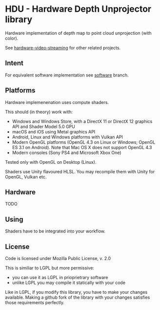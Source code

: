 # HDU - Hardware Depth Unprojector library

Hardware implementation of depth map to point cloud unprojection (with color).

See [hardware-video-streaming](https://github.com/bmegli/hardware-video-streaming) for other related projects.

## Intent

For equivalent software implementation see [software](https://github.com/bmegli/hardware-depth-unprojector/tree/software) branch.

## Platforms

Hardware implemenenation uses compute shaders.

This should (in theory) work with:
- Windows and Windows Store, with a DirectX 11 or DirectX 12 graphics API and Shader Model 5.0 GPU
- macOS and iOS using Metal graphics API
- Android, Linux and Windows platforms with Vulkan API
- Modern OpenGL platforms (OpenGL 4.3 on Linux or Windows; OpenGL ES 3.1 on Android). Note that Mac OS X does not support OpenGL 4.3
- Modern consoles (Sony PS4 and Microsoft Xbox One)

Tested only with OpenGL on Desktop (Linux).

Shaders use Unity flavoured HLSL. You may recompile them with Unity for OpenGL, Vulkan etc.

## Hardware

TODO

## Using

Shaders have to be integrated into your workflow.

## License

Code is licensed under Mozilla Public License, v. 2.0

This is similiar to LGPL but more permissive:
- you can use it as LGPL in prioprietrary software
- unlike LGPL you may compile it statically with your code

Like in LGPL, if you modify this library, you have to make your changes available.
Making a github fork of the library with your changes satisfies those requirements perfectly.
